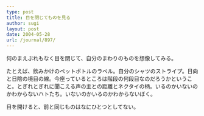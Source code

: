 ```yaml
---
type: post
title: 目を閉じてものを見る
author: sugi
layout: post
date: 2004-05-28
url: /journal/897/
---
```

何のまえぶれもなく目を閉じて、自分のまわりのものを想像してみる。

たとえば、飲みかけのペットボトルのラベル。自分のシャツのストライプ。日向と日陰の境目の線。今座っているところは階段の何段目なのだろうかということ。とぎれとぎれに聞こえる声の主との距離とネクタイの柄。いるのかいないのかわからないハトたち。いないのかいるのかわからないぼく。

目を開けると、前と同じものはなにひとつとしてない。